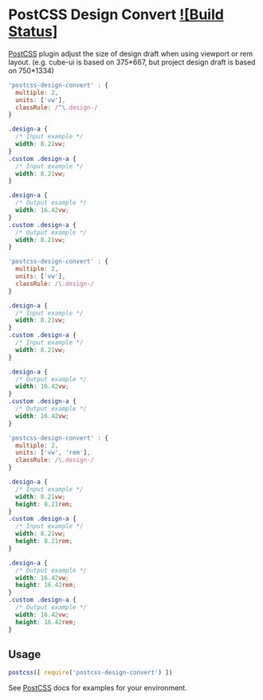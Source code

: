 # PostCSS Design Convert [![Build Status]][ci]

<!-- [ci-img] -->
[PostCSS] plugin adjust the size of design draft when using viewport or rem layout.
(e.g. cube-ui is based on 375\*667, but project design draft is based on 750\*1334)

[PostCSS]: https://github.com/postcss/postcss
<!-- [ci-img]:  https://travis-ci.org/SCWR/postcss-design-convert.svg -->
[ci]:      https://travis-ci.org/SCWR/postcss-design-convert

```js
'postcss-design-convert' : {
  multiple: 2,
  units: ['vw'],
  classRule: /^\.design-/
}
```

```css
.design-a {
  /* Input example */
  width: 8.21vw;
}
.custom .design-a {
  /* Input example */
  width: 8.21vw;
}
```

```css
.design-a {
  /* Output example */
  width: 16.42vw;
}
.custom .design-a {
  /* Output example */
  width: 8.21vw;
}
```

```js
'postcss-design-convert' : {
  multiple: 2,
  units: ['vw'],
  classRule: /\.design-/
}
```

```css
.design-a {
  /* Input example */
  width: 8.21vw;
}
.custom .design-a {
  /* Input example */
  width: 8.21vw;
}
```

```css
.design-a {
  /* Output example */
  width: 16.42vw;
}
.custom .design-a {
  /* Output example */
  width: 16.42vw;
}
```

```js
'postcss-design-convert' : {
  multiple: 2,
  units: ['vw', 'rem'],
  classRule: /\.design-/
}
```

```css
.design-a {
  /* Input example */
  width: 8.21vw;
  height: 8.21rem;
}
.custom .design-a {
  /* Input example */
  width: 8.21vw;
  height: 8.21rem;
}
```

```css
.design-a {
  /* Output example */
  width: 16.42vw;
  height: 16.42rem;
}
.custom .design-a {
  /* Output example */
  width: 16.42vw;
  height: 16.42rem;
}
```

## Usage

```js
postcss([ require('postcss-design-convert') ])
```

See [PostCSS] docs for examples for your environment.
